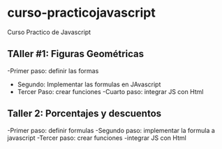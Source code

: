 # curso-practicojavascript
Curso Practico de Javascript

## TAller #1: Figuras Geométricas

-Primer paso: definir las formas
- Segundo: Implementar las formulas en JAvascript
- Tercer Paso: crear funciones
-Cuarto paso: integrar JS con Html

## Taller 2: Porcentajes y descuentos

-Primer paso: definir formulas
-Segundo paso: implementar la formula a javascript
-Tercer paso: crear funciones
-integrar JS con Html
